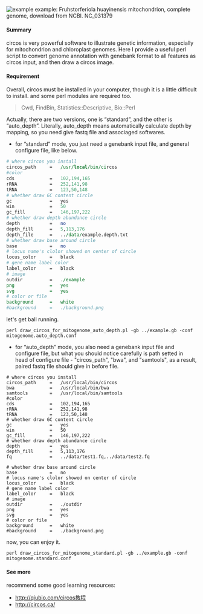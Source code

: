 ![example](http://ogj9k5cjf.bkt.clouddn.com/NC_031379.png)
example: Fruhstorferiola huayinensis mitochondrion, complete genome, download from NCBI. NC_031379
#### Summary
circos is very powerful software to illustrate genetic information, especially for mitochondrion and chloroplast genomes. Here I provide a useful perl script to convert genome annotation with genebank format to all features as circos input, and then draw a circos image.

#### Requirement

Overall, circos must be installed in your computer, though it is a little difficult to install.
and some perl modules are required too.

> Cwd, FindBin, Statistics::Descriptive, Bio::Perl


 Actually, there are two versions, one is “standard”, and the other is “auto_depth”. Literally, auto_depth means automatically calculate depth by mapping, so you need give fastq file and associaged softwares.

- for “standard” mode, you just need a genebank input file, and general configure file, like below.

```perl
# where circos you install
circos_path		=	/usr/local/bin/circos
#color
cds				=   102,194,165
rRNA			=	252,141,98
tRNA			=	123,50,148
# whether draw GC content circle
gc				=	yes
win				=	50
gc_fill			=	146,197,222
# whether draw depth abundance circle
depth			=	no
depth_fill		= 	5,113,176
depth_file		=	../data/example.depth.txt
# whether draw base around circle
base 			=	no
# locus name's clolor showed on center of circle
locus_color		=	black
# gene name label color
label_color		=	black
# image
outdir			=	./example
png				=	yes
svg				=	yes
# color or file
background		=	white
#background		=	./background.png
```
let's get ball running.
```
perl draw_circos_for_mitogenome_auto_depth.pl -gb ../example.gb -conf mitogenome.auto_depth.conf 
```

- for “auto\_depth” mode, you also need a genebank input file and configure file, but what you should notice carefully is path setted in head of configure file - "circos_path", "bwa", and "samtools", as a result, paired fastq file should give in before file.

```
# where circos you install
circos_path		=	/usr/local/bin/circos
bwa             =   /usr/local/bin/bwa
samtools        =   /usr/local/bin/samtools
#color
cds				=	102,194,165
rRNA			=	252,141,98
tRNA			=	123,50,148
# whether draw GC content circle
gc				=	yes
win				=	50
gc_fill			=	146,197,222
# whether draw depth abundance circle
depth			=	yes
depth_fill		= 	5,113,176
fq				=	../data/test1.fq,../data/test2.fq

# whether draw base around circle
base 			=	no
# locus name's clolor showed on center of circle
locus_color		=	black
# gene name label color
label_color		=	black
# image
outdir			=	./outdir
png				=	yes
svg				=	yes
# color or file
background		=	white
#background		=	./background.png
```
now, you can enjoy it.

```
perl draw_circos_for_mitogenome_standard.pl -gb ../example.gb -conf mitogenome.standard.conf

```

#### See more
recommend some good learning resources:

- http://qiubio.com/circos教程
- http://circos.ca/

